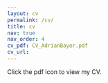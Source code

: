 ```yaml
---
layout: cv
permalink: /cv/
title: cv
nav: true
nav_order: 4
cv_pdf: CV_AdrianBayer.pdf
cv_url: 
---
```


Click the pdf icon to view my CV.
